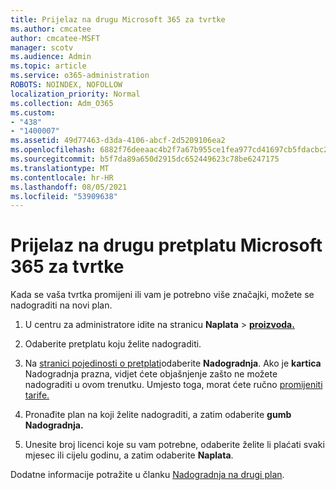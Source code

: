 ```yaml
---
title: Prijelaz na drugu Microsoft 365 za tvrtke
ms.author: cmcatee
author: cmcatee-MSFT
manager: scotv
ms.audience: Admin
ms.topic: article
ms.service: o365-administration
ROBOTS: NOINDEX, NOFOLLOW
localization_priority: Normal
ms.collection: Adm_O365
ms.custom:
- "438"
- "1400007"
ms.assetid: 49d77463-d3da-4106-abcf-2d5209106ea2
ms.openlocfilehash: 6882f76deeaac4b2f7a67b955ce1fea977cd41697cb5fdacbc2d866b3933ef8a
ms.sourcegitcommit: b5f7da89a650d2915dc652449623c78be6247175
ms.translationtype: MT
ms.contentlocale: hr-HR
ms.lasthandoff: 08/05/2021
ms.locfileid: "53909638"
---
```

# <a name="switch-to-a-different-microsoft-365-for-business-subscription"></a>Prijelaz na drugu pretplatu Microsoft 365 za tvrtke

Kada se vaša tvrtka promijeni ili vam je potrebno više značajki, možete se nadograditi na novi plan.
  
1. U centru za administratore idite na stranicu **Naplata** \> **[proizvoda.](https://go.microsoft.com/fwlink/p/?linkid=842054)**

2. Odaberite pretplatu koju želite nadograditi.

3. Na [stranici pojedinosti o pretplati](https://admin.microsoft.com/AdminPortal/Home#/subscriptions/webdirect%252F0dbaa202-d590-4529-98c2-a5e2ebaac702)odaberite **Nadogradnja**.  Ako je **kartica** Nadogradnja prazna, vidjet ćete objašnjenje zašto ne možete nadograditi u ovom trenutku. Umjesto toga, morat ćete ručno [promijeniti tarife.](https://docs.microsoft.com/microsoft-365/commerce/subscriptions/change-plans-manually?view=o365-worldwide)

4. Pronađite plan na koji želite nadograditi, a zatim odaberite **gumb Nadogradnja.**

5. Unesite broj licenci koje su vam potrebne, odaberite želite li plaćati svaki mjesec ili cijelu godinu, a zatim odaberite **Naplata**.

Dodatne informacije potražite u članku [Nadogradnja na drugi plan](https://docs.microsoft.com/microsoft-365/commerce/subscriptions/upgrade-to-different-plan).
